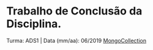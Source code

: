 # Trabalho de Conclusão da Disciplina.

Turma: ADS1 | Data (mm/aa): 06/2019
[MongoCollection](http://php.net/manual/en/class.mongocollection.php)
